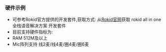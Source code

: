 ### 硬件示例
- 可参考Rokid官方提供的开发套件,获取方式: 从[Rokid官网](https://developer.rokid.com/#/)获取 rokid all in one 全栈语音解决方案 开发套件
- 目前支持硬件指标为:
 - RAM 512M及以上
 - Mic阵列支持 线2麦/线4麦/圈4麦/圈6麦